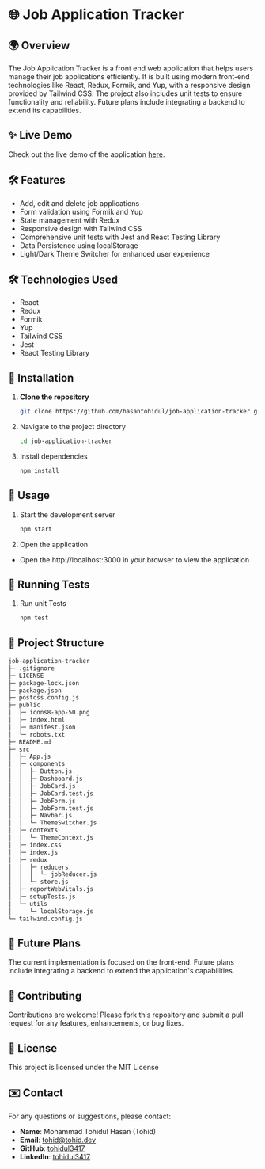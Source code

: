 
# 🌐 Job Application Tracker

## 🌍 Overview
The Job Application Tracker is a front end web application that helps users manage their job applications efficiently. It is built using modern front-end technologies like React, Redux, Formik, and Yup, with a responsive design provided by Tailwind CSS. The project also includes unit tests to ensure functionality and reliability. Future plans include integrating a backend to extend its capabilities.
## ✨ Live Demo
Check out the live demo of the application [here](https://job-application-tracker-project.netlify.app/).
## 🛠️ Features

- Add, edit and delete job applications
- Form validation using Formik and Yup
- State management with Redux
- Responsive design with Tailwind CSS
- Comprehensive unit tests with Jest and React Testing Library
- Data Persistence using localStorage
- Light/Dark Theme Switcher for enhanced user experience


## 🛠️ Technologies Used

- React
- Redux
- Formik
- Yup
- Tailwind CSS
- Jest
- React Testing Library
## 🚀 Installation

1.  **Clone the repository**
    ```sh
    git clone https://github.com/hasantohidul/job-application-tracker.git
    ```
2. Navigate to the project directory
    ```sh
    cd job-application-tracker
    ```
3. Install dependencies
    ```sh
    npm install
    ```
## 📖 Usage

1. Start the development server
    ```sh
    npm start
    ```
2. Open the application
- Open the http://localhost:3000 in your browser to view the application

## 🧪 Running Tests

1. Run unit Tests
    ```sh
    npm test
    ```
## 📂 Project Structure
```sh
job-application-tracker
├─ .gitignore
├─ LICENSE
├─ package-lock.json
├─ package.json
├─ postcss.config.js
├─ public
│  ├─ icons8-app-50.png
│  ├─ index.html
│  ├─ manifest.json
│  └─ robots.txt
├─ README.md
├─ src
│  ├─ App.js
│  ├─ components
│  │  ├─ Button.js
│  │  ├─ Dashboard.js
│  │  ├─ JobCard.js
│  │  ├─ JobCard.test.js
│  │  ├─ JobForm.js
│  │  ├─ JobForm.test.js
│  │  ├─ Navbar.js
│  │  └─ ThemeSwitcher.js
│  ├─ contexts
│  │  └─ ThemeContext.js
│  ├─ index.css
│  ├─ index.js
│  ├─ redux
│  │  ├─ reducers
│  │  │  └─ jobReducer.js
│  │  └─ store.js
│  ├─ reportWebVitals.js
│  ├─ setupTests.js
│  └─ utils
│     └─ localStorage.js
└─ tailwind.config.js
```
## 🔮 Future Plans
The current implementation is focused on the front-end. Future plans include integrating a backend to extend the application's capabilities.
## 🤝 Contributing
Contributions are welcome! Please fork this repository and submit a pull request for any features, enhancements, or bug fixes.
## 📜 License
This project is licensed under the MIT License
## ✉️ Contact

For any questions or suggestions, please contact:

- **Name**: Mohammad Tohidul Hasan (Tohid)
- **Email**: [tohid@tohid.dev](mailto:tohid@tohid.dev)
- **GitHub**: [tohidul3417](https://github.com/tohidul3417)
- **LinkedIn**: [tohidul3417](https://www.linkedin.com/in/tohidul3417/)

